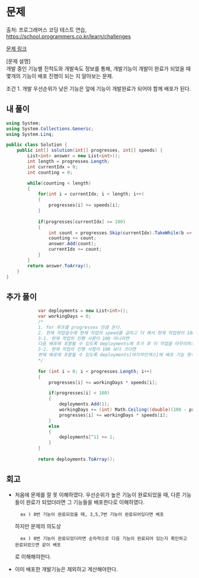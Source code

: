 # 문제
출처: 프로그래머스 코딩 테스트 연습, https://school.programmers.co.kr/learn/challenges

[문제 링크](https://school.programmers.co.kr/learn/courses/30/lessons/42586?language=csharp)

[문제 설명]   
개발 중인 기능별 진척도와 개발속도 정보를 통해, 개발기능이 개발이 완료가 되었을 때 몇개의 기능이 배포 진행이 되는 지 알아보는 문제.

조건 1. 개발 우선순위가 낮은 기능은 앞에 기능이 개발완료가 되어야 함께 배포가 된다.

## 내 풀이
```c#
using System;
using System.Collections.Generic;
using System.Linq;

public class Solution {
    public int[] solution(int[] progresses, int[] speeds) {
        List<int> answer = new List<int>();
        int length = progresses.Length;
        int currentIdx = 0;
        int counting = 0;

        while(counting < length)
        {
            for(int i = currentIdx; i < length; i++)
            {                  
                progresses[i] += speeds[i];
            }
            
            if(progresses[currentIdx] >= 100)
            {
                int count = progresses.Skip(currentIdx).TakeWhile(b => b >= 100).Count();
                counting += count;
                answer.Add(count);
                currentIdx += count;
            }
        }
        return answer.ToArray();
    }
}
```

## 추가 풀이
```c#
            var deployments = new List<int>();
            var workingDays = 0;
            /*
            1. for 루프를 progresses 만큼 돈다. 
            2. 현재 작업일수에 현재 작업의 speed를 곱하고 더 해서 현재 작업량이 100인지 확인한다.
            3-1. 현재 작업의 진행 사항이 100 아니라면 
            다음 배포에 포함될 수 있도록 deployments에 추가 후 이 작업을 마무리하기 위해서 필요한 작업일수를 현재 작업일수에 더한다.
            3-2. 현재 작업의 진행 사항이 100 보다 크다면
            현재 배포에 포함될 수 있도록 deployments[마지막인덱스]에 배포 기능 횟수를 증가 시킨다.  
            */
            
            for (int i = 0; i < progresses.Length; i++)
            {
                progresses[i] += workingDays * speeds[i];

                if(progresses[i] < 100)
                {
                    deployments.Add(1);
                    workingDays += (int) Math.Ceiling((double)(100 - progresses[i]) / speeds[i]);
                    progresses[i] += workingDays * speeds[i];
                }
                else
                {
                    deployments[^1] += 1;
                }
            }
            
            return deployments.ToArray();
```

## 회고
- 처음에 문제를 잘 못 이해하였다. 우선순위가 높은 기능이 완료되었을 때, 다른 기능들이 완료가 되었더라면 그 기능들을 배포한다로 이해하였다.  

        ex ) 0번 기능이 완료되었을 때, 3,5,7번 기능이 완료되어있다면 배포
    하지만  문제의 의도상  

        ex ) 0번 기능이 완료되었더라면 순차적으로 다음 기능이 완료되어 있는지 확인하고 완료되었으면 같이 배포  
    로 이해해야한다.
- 이미 배포한 개발기능은 제외하고 계산해야한다.
